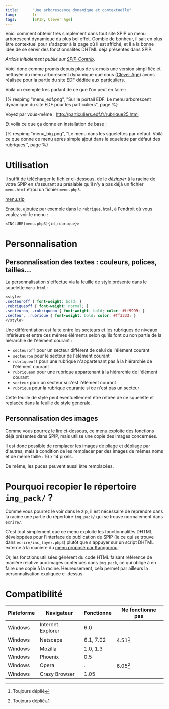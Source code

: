 ```yaml
--- 
title:      "Une arborescence dynamique et contextuelle" 
lang:       fr 
tags:       [SPIP, Clever Age]
---
```


Voici comment obtenir très simplement dans tout site SPIP un menu arborescent dynamique du plus bel effet. Comble de bonheur, il sait en plus être contextuel pour s'adapter à la page où il est affiché, et il a la bonne idée de se servir des fonctionnalités DHTML déjà présentes dans SPIP.

*Article initialement publié sur [SPIP-Contrib](http://www.spip-contrib.net/article103.html).*

Voici donc comme promis depuis plus de six mois une version simplifiée et nettoyée du menu arborescent dynamique que nous ([Clever Age](http://www.clever-age.com/)) avons réalisée pour la partie du site EDF dédiée aux [particuliers](http://particuliers.edf.fr/).

Voilà un exemple très parlant de ce que l'on peut en faire :

{% respimg "menu_edf.png", "Sur le portail EDF. Le menu arborescent dynamique du site EDF pour les particuliers", page %}

Voyez par vous-même : <http://particuliers.edf.fr/rubrique25.html>

Et voilà ce que ça donne en installation de base :

{% respimg "menu_big.png", "Le menu dans les squelettes par défaut. Voilà ce que donne ce menu après simple ajout dans le squelette par défaut des rubriques.", page %}

# Utilisation

Il suffit de télécharger le fichier ci-dessous, de le *dézipper* à la racine de votre SPIP en s'assurant au préalable qu'il n'y a pas déjà 
un fichier `menu.html` et/ou un fichier `menu.php3`.

[menu.zip](menu.zip)

Ensuite, ajoutez par exemple dans le `rubrique.html`, à l'endroit où vous voulez voir le menu :

```
<INCLURE(menu.php3){id_rubrique}>
```

# Personnalisation

## Personnalisation des textes : couleurs, polices, tailles…

La personnalisation s'effectue via la feuille de style présente dans le squelette `menu.html` :

```css
<style>
.secteuroff { font-weight: bold; }
.rubriqueoff { font-weight: normal; }
.secteuron, .rubriqueon { font-weight: bold; color: #ff9999; }
.secteur, .rubrique { font-weight: bold; color: #ff3333; }
</style>
```

Une différentiation est faite entre les secteurs et les rubriques de niveaux inférieurs et entre ces mêmes éléments selon qu'ils font ou non partie de la hiérarchie de l'élément courant :


- `secteuroff` pour un secteur différent de celui de l'élément courant
- `secteuron` pour le secteur de l'élément courant
- `rubriqueoff` pour une rubrique n'appartenant pas à la hiérarchie de l'élément courant
- `rubriqueon` pour une rubrique appartenant à la hiérarchie de l'élément courant
- `secteur` pour un secteur si c'est l'élément courant
- `rubrique` pour la rubrique courante si ce n'est pas un secteur

Cette feuille de style peut éventuellement être retirée de ce squelette et replacée dans la feuille de style générale.

## Personnalisation des images

Comme vous pourrez le lire ci-dessous, ce menu exploite des fonctions déjà présentes dans SPIP, mais utilise une copie des images concernées.

Il est donc possible de remplacer les images de pliage et dépliage par d'autres, mais à condition de les remplacer par des images de mêmes noms et de même taille : 16 x 14 pixels.

De même, les puces peuvent aussi être remplacées.

# Pourquoi recopier le répertoire `img_pack/` ?

Comme vous pourrez le voir dans le zip, il est nécessaire de reprendre dans la racine une partie du répertoire `img_pack/` qui se trouve normalement dans `ecrire/`.

C'est tout simplement que ce menu exploite les fonctionnalités DHTML développées pour l'interface de publication de SPIP (ie ce qui se trouve dans `ecrire/inc_layer.php3`) plutôt que s'appuyer sur un script DHTML externe à la manière du [menu proposé par Kangourou](http://www.spip-contrib.net/article90.html).

Or, les fonctions utilisées génèrent du code HTML faisant référence de manière relative aux images contenues dans `img_pack`, ce qui oblige à en faire une copie à la racine. Heureusement, cela permet par ailleurs la personnalisation expliquée ci-dessus.

# Compatibilité

| Plateforme | Navigateur        | Fonctionne | Ne fonctionne pas |
|------------|-------------------|------------|-------------------|
| Windows    | Internet Explorer | 6.0        |                   |
| Windows    | Netscape          | 6.1, 7.02  | 4.51[^note]       |
| Windows    | Mozilla           | 1.0, 1.3   |                   |
| Windows    | Phoenix           | 0.5        |                   |
| Windows    | Opera             | .          | 6.05[^note]       |
| Windows    | Crazy Browser     | 1.05       |                   |

[^note]: Toujours déplié

